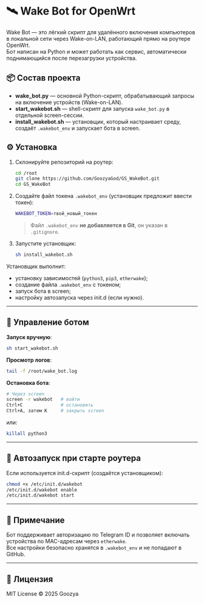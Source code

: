 # 🛰 Wake Bot for OpenWrt

Wake Bot — это лёгкий скрипт для удалённого включения компьютеров в локальной сети через Wake-on-LAN, работающий прямо на роутере OpenWrt.  
Бот написан на Python и может работать как сервис, автоматически поднимающийся после перезагрузки устройства.

## 📦 Состав проекта

- **wake_bot.py** — основной Python-скрипт, обрабатывающий запросы на включение устройств (Wake-on-LAN).  
- **start_wakebot.sh** — shell-скрипт для запуска `wake_bot.py` в отдельной screen-сессии.  
- **install_wakebot.sh** — установщик, который настраивает среду, создаёт `.wakebot_env` и запускает бота в screen.  

## ⚙️ Установка

1. Склонируйте репозиторий на роутер:

    ```bash
    cd /root
    git clone https://github.com/GoozyaGod/GS_WakeBot.git
    cd GS_WakeBot
    ```

2. Создайте файл токена `.wakebot_env` (установщик предложит ввести токен):

    ```bash
    WAKEBOT_TOKEN=твой_новый_токен
    ```

    > Файл `.wakebot_env` **не добавляется в Git**, он указан в `.gitignore`.  

3. Запустите установщик:

    ```bash
    sh install_wakebot.sh
    ```

Установщик выполнит:

- установку зависимостей (`python3`, `pip3`, `etherwake`);
- создание файла `.wakebot_env` с токеном;
- запуск бота в screen;
- настройку автозапуска через init.d (если нужно).

---

## 🚀 Управление ботом

**Запуск вручную**:

```bash
sh start_wakebot.sh
```

**Просмотр логов**:

```bash
tail -f /root/wake_bot.log
```

**Остановка бота**:

```bash
# Через screen
screen -r wakebot   # войти
Ctrl+C              # остановить
Ctrl+A, затем K     # закрыть screen
```

или:

```bash
killall python3
```

---

## 🔁 Автозапуск при старте роутера

Если используется init.d-скрипт (создаётся установщиком):

```bash
chmod +x /etc/init.d/wakebot
/etc/init.d/wakebot enable
/etc/init.d/wakebot start
```

---

## 📝 Примечание

Бот поддерживает авторизацию по Telegram ID и позволяет включать устройства по MAC-адресам через `etherwake`.  
Все настройки безопасно хранятся в `.wakebot_env` и не попадают в GitHub.

---

## 📝 Лицензия

MIT License © 2025 Goozya
